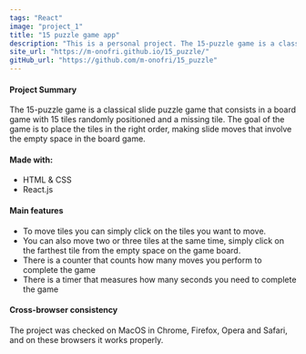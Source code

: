 ```yaml
---
tags: "React"
image: "project_1"
title: "15 puzzle game app"
description: "This is a personal project. The 15-puzzle game is a classical slide puzzle game that consists in a board game with 15 tiles randomly positioned and a missing tile. The goal of the game is to place the tiles in the right order, making slide moves that involve the empty space in the board game."
site_url: "https://m-onofri.github.io/15_puzzle/"
gitHub_url: "https://github.com/m-onofri/15_puzzle"
---
```


#### Project Summary
The 15-puzzle game is a classical slide puzzle game that consists in a board game with 15 tiles randomly positioned and a missing tile. The goal of the game is to place the tiles in the right order, making slide moves that involve the empty space in the board game.


#### Made with:
* HTML & CSS
* React.js


#### Main features
* To move tiles you can simply click on the tiles you want to move.
* You can also move two or three tiles at the same time, simply click on the farthest tile from the empty space on the game board.
* There is a counter that counts how many moves you perform to complete the game
* There is a timer that measures how many seconds you need to complete the game


#### Cross-browser consistency 
The project was checked on MacOS in Chrome, Firefox, Opera and Safari, and on these browsers it works properly.